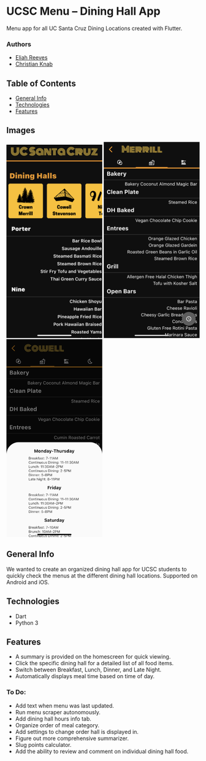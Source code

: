 # UCSC Menu – Dining Hall App

Menu app for all UC Santa Cruz Dining Locations created with Flutter.

### Authors
* [Eliah Reeves](https://github.com/nunibye)
* [Christian Knab](https://github.com/christianknab)

## Table of Contents
* [General Info](#general-info)
* [Technologies](#technologies)
* [Features](#features)

## Images

<img src="./images/homescreen.PNG" alt="Homescreen" width="250"/> <img src="./images/merrill.jpg" alt="Merrill" width="250"/> <img src="./images/hall_hours.jpg" alt="Merrill" width="250"/>

## General Info

We wanted to create an organized dining hall app for UCSC students to quickly check the menus at the different dining hall locations.
Supported on Android and iOS.

## Technologies

* Dart
* Python 3

## Features
* A summary is provided on the homescreen for quick viewing.
* Click the specific dining hall for a detailed list of all food items.
* Switch between Breakfast, Lunch, Dinner, and Late Night.
* Automatically displays meal time based on time of day.

### To Do:
* Add text when menu was last updated.
* Run menu scraper autonomously.
* Add dining hall hours info tab.
* Organize order of meal category.
* Add settings to change order hall is displayed in.
* Figure out more comprehensive summarizer.
* Slug points calculator.
* Add the ability to review and comment on individual dining hall food.
